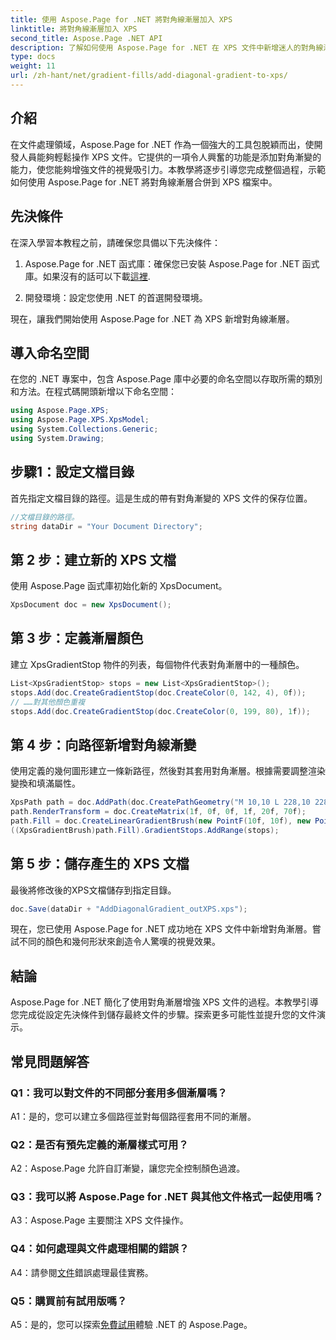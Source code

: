 ```yaml
---
title: 使用 Aspose.Page for .NET 將對角線漸層加入 XPS
linktitle: 將對角線漸層加入 XPS
second_title: Aspose.Page .NET API
description: 了解如何使用 Aspose.Page for .NET 在 XPS 文件中新增迷人的對角線漸層。輕鬆提升您的視覺呈現效果。
type: docs
weight: 11
url: /zh-hant/net/gradient-fills/add-diagonal-gradient-to-xps/
---
```

## 介紹

在文件處理領域，Aspose.Page for .NET 作為一個強大的工具包脫穎而出，使開發人員能夠輕鬆操作 XPS 文件。它提供的一項令人興奮的功能是添加對角漸變的能力，使您能夠增強文件的視覺吸引力。本教學將逐步引導您完成整個過程，示範如何使用 Aspose.Page for .NET 將對角線漸層合併到 XPS 檔案中。

## 先決條件

在深入學習本教程之前，請確保您具備以下先決條件：

1.  Aspose.Page for .NET 函式庫：確保您已安裝 Aspose.Page for .NET 函式庫。如果沒有的話可以下載[這裡](https://releases.aspose.com/page/net/).

2. 開發環境：設定您使用 .NET 的首選開發環境。

現在，讓我們開始使用 Aspose.Page for .NET 為 XPS 新增對角線漸層。

## 導入命名空間

在您的 .NET 專案中，包含 Aspose.Page 庫中必要的命名空間以存取所需的類別和方法。在程式碼開頭新增以下命名空間：

```csharp
using Aspose.Page.XPS;
using Aspose.Page.XPS.XpsModel;
using System.Collections.Generic;
using System.Drawing;
```

## 步驟1：設定文檔目錄

首先指定文檔目錄的路徑。這是生成的帶有對角漸變的 XPS 文件的保存位置。

```csharp
//文檔目錄的路徑。
string dataDir = "Your Document Directory";
```

## 第 2 步：建立新的 XPS 文檔

使用 Aspose.Page 函式庫初始化新的 XpsDocument。

```csharp
XpsDocument doc = new XpsDocument();
```

## 第 3 步：定義漸層顏色

建立 XpsGradientStop 物件的列表，每個物件代表對角漸層中的一種顏色。

```csharp
List<XpsGradientStop> stops = new List<XpsGradientStop>();
stops.Add(doc.CreateGradientStop(doc.CreateColor(0, 142, 4), 0f));
// ……對其他顏色重複
stops.Add(doc.CreateGradientStop(doc.CreateColor(0, 199, 80), 1f));
```

## 第 4 步：向路徑新增對角線漸變

使用定義的幾何圖形建立一條新路徑，然後對其套用對角漸層。根據需要調整渲染變換和填滿屬性。

```csharp
XpsPath path = doc.AddPath(doc.CreatePathGeometry("M 10,10 L 228,10 228,100 10,100"));
path.RenderTransform = doc.CreateMatrix(1f, 0f, 0f, 1f, 20f, 70f);
path.Fill = doc.CreateLinearGradientBrush(new PointF(10f, 10f), new PointF(228f, 100f));
((XpsGradientBrush)path.Fill).GradientStops.AddRange(stops);
```

## 第 5 步：儲存產生的 XPS 文檔

最後將修改後的XPS文檔儲存到指定目錄。

```csharp
doc.Save(dataDir + "AddDiagonalGradient_outXPS.xps");
```

現在，您已使用 Aspose.Page for .NET 成功地在 XPS 文件中新增對角漸層。嘗試不同的顏色和幾何形狀來創造令人驚嘆的視覺效果。

## 結論

Aspose.Page for .NET 簡化了使用對角漸層增強 XPS 文件的過程。本教學引導您完成從設定先決條件到儲存最終文件的步驟。探索更多可能性並提升您的文件演示。

## 常見問題解答

### Q1：我可以對文件的不同部分套用多個漸層嗎？

A1：是的，您可以建立多個路徑並對每個路徑套用不同的漸層。

### Q2：是否有預先定義的漸層樣式可用？

A2：Aspose.Page 允許自訂漸變，讓您完全控制顏色過渡。

### Q3：我可以將 Aspose.Page for .NET 與其他文件格式一起使用嗎？

A3：Aspose.Page 主要關注 XPS 文件操作。

### Q4：如何處理與文件處理相關的錯誤？

 A4：請參閱[文件](https://reference.aspose.com/page/net/)錯誤處理最佳實務。

### Q5：購買前有試用版嗎？

 A5：是的，您可以探索[免費試用](https://releases.aspose.com/)體驗 .NET 的 Aspose.Page。